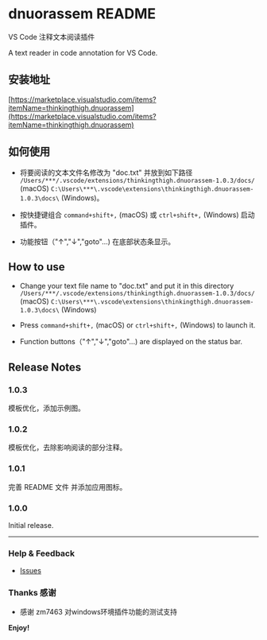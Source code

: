 # dnuorassem README

VS Code 注释文本阅读插件

A text reader in code annotation for VS Code.

## 安装地址

[https://marketplace.visualstudio.com/items?itemName=thinkingthigh.dnuorassem](https://marketplace.visualstudio.com/items?itemName=thinkingthigh.dnuorassem)


## 如何使用

* 将要阅读的文本文件名修改为 "doc.txt" 并放到如下路径 `/Users/***/.vscode/extensions/thinkingthigh.dnuorassem-1.0.3/docs/ ` (macOS) `C:\Users\***\.vscode\extensions\thinkingthigh.dnuorassem-1.0.3\docs\` (Windows)。

* 按快捷键组合 `command+shift+,` (macOS) 或 `ctrl+shift+,` (Windows) 启动插件。

* 功能按钮（"↑","↓","goto"...) 在底部状态条显示。

## How to use

* Change your text file name to "doc.txt" and put it in this directory `/Users/***/.vscode/extensions/thinkingthigh.dnuorassem-1.0.3/docs/ ` (macOS) `C:\Users\***\.vscode\extensions\thinkingthigh.dnuorassem-1.0.3\docs\` (Windows)

* Press `command+shift+,` (macOS) or `ctrl+shift+,` (Windows) to launch it.

* Function buttons（"↑","↓","goto"...) are displayed on the status bar.

## Release Notes

### 1.0.3

模板优化，添加示例图。

### 1.0.2

模板优化，去除影响阅读的部分注释。

### 1.0.1

完善 README 文件 并添加应用图标。

### 1.0.0

Initial release.

-----------------------------------------------------------------------------------------------------------

### Help & Feedback

* [Issues](https://github.com/ThinkingThigh/dnuorassem/issues)

### Thanks 感谢

* 感谢 zm7463 对windows环境插件功能的测试支持


**Enjoy!**



